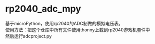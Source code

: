 # rp2040_adc_mpy
基于microPython，使用rp2040的ADC制做的模拟电压表。<br>
使用方法：把这个仓库中所有文件使用thonny上载到rp2040游戏机套件中<br>
然后运行adcproject.py
